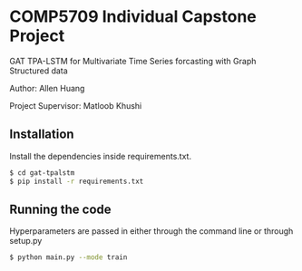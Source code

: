 # COMP5709 Individual Capstone Project

GAT TPA-LSTM for Multivariate Time Series forcasting with Graph Structured data 

Author: Allen Huang

Project Supervisor: Matloob Khushi

## Installation

Install the dependencies inside requirements.txt.

```sh
$ cd gat-tpalstm
$ pip install -r requirements.txt
```

## Running the code

Hyperparameters are passed in either through the command line or through setup.py

```sh
$ python main.py --mode train
```
